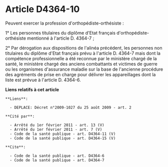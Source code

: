 # Article D4364-10

Peuvent exercer la profession d'orthopédiste-orthésiste :

1° Les personnes titulaires du diplôme d'Etat français d'orthopédiste-orthésiste mentionné à l'article D. 4364-7 ;

2° Par dérogation aux dispositions de l'alinéa précédent, les personnes non titulaires du diplôme d'Etat français prévu à
l'article D. 4364-7 mais dont la compétence professionnelle a été reconnue par le ministère chargé de la santé, le ministère
chargé des anciens combattants et victimes de guerre ou les organismes d'assurance maladie sur la base de l'ancienne
procédure des agréments de prise en charge pour délivrer les appareillages dont la liste est prévue à l'article D. 4364-6.

**Liens relatifs à cet article**

	**Liens**:

	  - DEPLACE: Décret n°2009-1027 du 25 août 2009 - art. 2

	**Cité par**:

	  - Arrêté du 1er février 2011 - art. 13 (V)
	  - Arrêté du 1er février 2011 - art. 7 (V)
	  - Code de la santé publique - art. D4364-11 (V)
	  - Code de la santé publique - art. D4364-15 (V)

	**Cite**:

	  - Code de la santé publique - art. D4364-6
	  - Code de la santé publique - art. D4364-7
